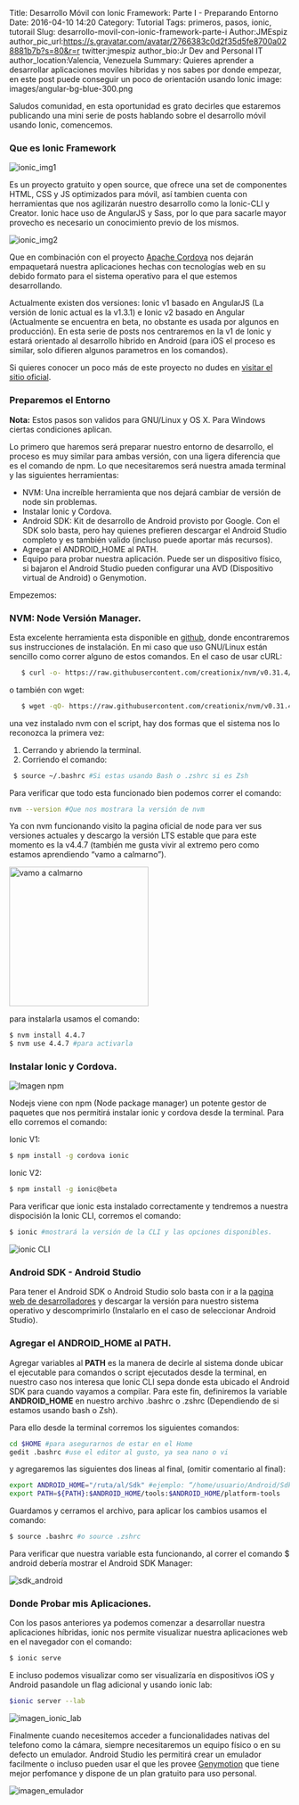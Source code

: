 Title: Desarrollo Móvil con Ionic Framework: Parte I - Preparando Entorno
Date: 2016-04-10 14:20
Category: Tutorial
Tags: primeros, pasos, ionic, tutorail
Slug: desarrollo-movil-con-ionic-framework-parte-i
Author:JMEspiz
author_pic_url:https://s.gravatar.com/avatar/2766383c0d2f35d5fe8700a028881b7b?s=80&r=r
twitter:jmespiz
author_bio:Jr Dev and Personal IT
author_location:Valencia, Venezuela
Summary: Quieres aprender a desarrollar aplicaciones moviles hibridas y nos sabes por donde empezar, en este post puede conseguir un poco de orientación usando Ionic
image: images/angular-bg-blue-300.png

Saludos comunidad, en esta oportunidad es grato decirles que estaremos publicando una mini serie de posts hablando sobre el desarrollo móvil usando Ionic, comencemos.

### Que es Ionic Framework

![ionic_img1](http://i2.wp.com/julienrenaux.fr/wp-content/uploads/2015/02/ionic.png?resize=853%2C450)

Es un proyecto gratuito y open source, que ofrece una set de componentes HTML, CSS y JS optimizados para móvil, así tambien cuenta con herramientas que nos agilizarán nuestro desarrollo como la Ionic-CLI y Creator. Ionic hace uso de AngularJS y Sass, por lo que para sacarle mayor provecho es necesario un conocimiento previo de los mismos.

![ionic_img2](http://vidyasagarmsc.com/wp-content/uploads/2015/12/cordova-ng-ionic.png)

Que en combinación con el proyecto [Apache Cordova](https://cordova.apache.org/) nos dejarán empaquetará nuestra aplicaciones hechas con tecnologías web en su debido formato para el sistema operativo para el que estemos desarrollando.

Actualmente existen dos versiones: Ionic v1 basado en AngularJS (La versión de Ionic actual es la v1.3.1) e Ionic v2 basado en Angular (Actualmente se encuentra en beta, no obstante es usada por algunos en producción). En esta serie de posts nos centraremos en la v1 de Ionic y estará orientado al desarrollo hibrido en Android (para iOS el proceso es similar, solo difieren algunos parametros en los comandos).

Si quieres conocer un poco más de este proyecto no dudes en [visitar el sitio oficial](http://ionicframework.com/ ).

### Preparemos el Entorno

**Nota:** Estos pasos son validos para GNU/Linux y OS X. Para Windows ciertas condiciones aplican.


Lo primero que haremos será preparar nuestro entorno de desarrollo, el proceso es muy similar para ambas versión, con una ligera diferencia que es el comando de npm. Lo que necesitaremos será nuestra amada terminal y las siguientes herramientas:

* NVM: Una increíble herramienta que nos dejará cambiar de versión de node sin problemas.
* Instalar Ionic y Cordova.
* Android SDK: Kit de desarrollo de Android provisto por Google. Con el SDK solo basta, pero hay quienes prefieren descargar el Android Studio completo y es también valido (incluso puede aportar más recursos).
* Agregar el ANDROID_HOME al PATH.
* Equipo para probar nuestra aplicación. Puede ser un dispositivo físico, si bajaron el Android Studio pueden configurar una AVD (Dispositivo virtual de Android) o Genymotion.

Empezemos:

### NVM: Node Versión Manager.

Esta excelente herramienta esta disponible en [github](https://github.com/creationix/nvm), donde encontraremos sus instrucciones de instalación. En mi caso que uso GNU/Linux están sencillo como correr alguno de estos comandos.
En el caso de usar cURL:

```bash
   $ curl -o- https://raw.githubusercontent.com/creationix/nvm/v0.31.4/install.sh | bash
```

o también con wget:

```bash
   $ wget -qO- https://raw.githubusercontent.com/creationix/nvm/v0.31.4/install.sh | bash
```

una vez instalado nvm con el script, hay dos formas que el sistema nos lo reconozca la primera vez:

1. Cerrando y abriendo la terminal.
2. Corriendo el comando:

```bash
 $ source ~/.bashrc #Si estas usando Bash o .zshrc si es Zsh
 ```

Para verificar que todo esta funcionado bien podemos correr el comando:

```bash
nvm --version #Que nos mostrara la versión de nvm
```

Ya con nvm funcionando visito la pagina oficial de node para ver sus versiones actuales y descargo la versión LTS estable que para este momento es la v4.4.7 (también me gusta vivir al extremo pero como estamos aprendiendo “vamo a calmarno”).

<img src="//quebolu.com/uploads/meme1456530637gen.jpg" alt="vamo a calmarno" width="250px" height="250px"/>

para instalarla usamos el comando:

```bash
$ nvm install 4.4.7
$ nvm use 4.4.7 #para activarla
```

### Instalar Ionic y Cordova.

![Imagen npm](http://www.nodehispano.com/wp-content/uploads/npm.png)

Nodejs viene con npm (Node package manager) un potente gestor de paquetes que nos permitirá instalar ionic y cordova desde la terminal. Para ello corremos el comando:

Ionic V1:
```bash
$ npm install -g cordova ionic
```

Ionic V2:
```bash
$ npm install -g ionic@beta
```

Para verificar que ionic esta instalado correctamente y tendremos a nuestra dispocisión la Ionic CLI, corremos el comando:
```bash
$ ionic #mostrará la versión de la CLI y las opciones disponibles.
```
![ionic CLI](images/ionic_cli.png)

### Android SDK - Android Studio

Para tener el Android SDK o Android Studio solo basta con ir a la [pagina web de desarrolladores](https://developer.android.com/studio/index.html#downloads) y descargar la versión para nuestro sistema operativo y descomprimirlo (Instalarlo en el caso de seleccionar Android Studio).

### Agregar el ANDROID_HOME al PATH.

Agregar variables al **PATH** es la manera de decirle al sistema donde ubicar el ejecutable para comandos o script ejecutados desde la terminal, en nuestro caso nos interesa que Ionic CLI sepa donde esta ubicado el Android SDK para cuando vayamos a compilar. Para este fin, definiremos la variable **ANDROID_HOME** en nuestro archivo .bashrc o .zshrc (Dependiendo de si estamos usando bash o Zsh).

Para ello desde la terminal corremos los siguientes comandos:

```bash
cd $HOME #para asegurarnos de estar en el Home
gedit .bashrc #use el editor al gusto, ya sea nano o vi
```

y agregaremos las siguientes dos lineas al final, (omitir comentario al final):

```bash
export ANDROID_HOME="/ruta/al/Sdk" #ejemplo: “/home/usuario/Android/Sdk”
export PATH=${PATH}:$ANDROID_HOME/tools:$ANDROID_HOME/platform-tools
```

Guardamos y cerramos el archivo, para aplicar los cambios usamos el comando:

```bash
$ source .bashrc #o source .zshrc
```

Para verificar que nuestra variable esta funcionando, al correr el comando $ android debería mostrar el Android SDK Manager:

![sdk_android](images/android_sdk_manager.png)

### Donde Probar mis Aplicaciones.

Con los pasos anteriores ya podemos comenzar a desarrollar nuestra aplicaciones híbridas, ionic nos permite visualizar nuestra aplicaciones web en el navegador con el comando:

```bash
$ ionic serve
```

E incluso podemos visualizar como ser visualizaría en dispositivos iOS y Android pasandole un flag adicional y usando ionic lab:

```bash
$ionic server --lab
```

![imagen_ionic_lab](images/ionic_serve_lab.png)

Finalmente cuando necesitemos acceder a funcionalidades nativas del telefono como la cámara, siempre necesitaremos un equipo físico o en su defecto un emulador. Android Studio les permitirá crear un emulador facilmente o incluso pueden usar el que les provee [Genymotion](https://www.genymotion.com) que tiene mejor perfomance y dispone de un plan gratuito para uso personal.

![imagen_emulador](images/emulador.png)
